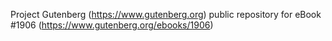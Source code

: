 Project Gutenberg (https://www.gutenberg.org) public repository for eBook #1906 (https://www.gutenberg.org/ebooks/1906)
